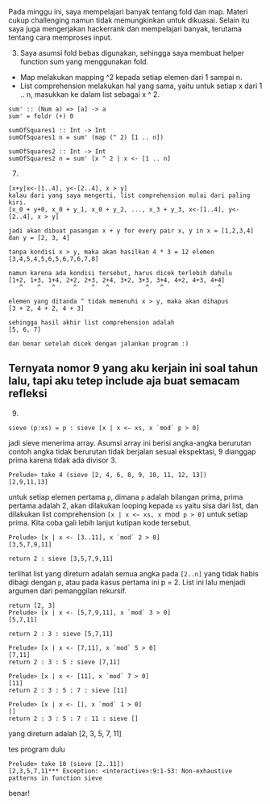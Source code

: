 Pada minggu ini, saya mempelajari banyak tentang fold dan map. Materi cukup challenging namun tidak memungkinkan untuk dikuasai. Selain itu saya juga mengerjakan hackerrank dan mempelajari banyak, terutama tentang cara memproses input.

3. Saya asumsi fold bebas digunakan, sehingga saya membuat helper function sum yang menggunakan fold.

- Map melakukan mapping ^2 kepada setiap elemen dari 1 sampai n.
- List comprehension melakukan hal yang sama, yaitu untuk setiap x dari 1 .. n, masukkan ke dalam list sebagai x ^ 2.

```
sum' :: (Num a) => [a] -> a
sum' = foldr (+) 0

sumOfSquares1 :: Int -> Int
sumOfSquares1 n = sum' (map (^ 2) [1 .. n])

sumOfSquares2 :: Int -> Int
sumOfSquares2 n = sum' [x ^ 2 | x <- [1 .. n]
```

7.

```
[x+y|x<-[1..4], y<-[2..4], x > y]
kalau dari yang saya mengerti, list comprehension mulai dari paling kiri.
[x_0 + y+0, x_0 + y_1, x_0 + y_2, ..., x_3 + y_3, x<-[1..4], y<-[2..4], x > y]

jadi akan dibuat pasangan x + y for every pair x, y in x = [1,2,3,4] dan y = [2, 3, 4]

tanpa kondisi x > y, maka akan hasilkan 4 * 3 = 12 elemen
[3,4,5,4,5,6,5,6,7,6,7,8]

namun karena ada kondisi tersebut, harus dicek terlebih dahulu
[1+2, 1+3, 1+4, 2+2, 2+3, 2+4, 3+2, 3+3, 3+4, 4+2, 4+3, 4+4]
   ^    ^   ^     ^    ^   ^          ^   ^               ^

elemen yang ditanda ^ tidak memenuhi x > y, maka akan dihapus
[3 + 2, 4 + 2, 4 + 3]

sehingga hasil akhir list comprehension adalah
[5, 6, 7]

dan benar setelah dicek dengan jalankan program :)

```

## Ternyata nomor 9 yang aku kerjain ini soal tahun lalu, tapi aku tetep include aja buat semacam refleksi

9.

```
sieve (p:xs) = p : sieve [x | x <− xs, x `mod` p > 0]
```

jadi sieve menerima array. Asumsi array ini berisi angka-angka berurutan
contoh angka tidak berurutan tidak berjalan sesuai ekspektasi, 9 dianggap prima karena tidak ada divisor 3.

```
Prelude> take 4 (sieve [2, 4, 6, 8, 9, 10, 11, 12, 13])
[2,9,11,13]
```

untuk setiap elemen pertama `p`, dimana `p` adalah bilangan prima, prima pertama adalah 2, akan dilakukan looping kepada `xs` yaitu sisa dari list, dan dilakukan list comprehension `[x | x <− xs, x `mod` p > 0]` untuk setiap prima. Kita coba gali lebih lanjut kutipan kode tersebut.

```
Prelude> [x | x <- [3..11], x `mod` 2 > 0]
[3,5,7,9,11]

return 2 : sieve [3,5,7,9,11]
```

terlihat list yang direturn adalah semua angka pada `[2..n]` yang tidak habis dibagi dengan `p`, atau pada kasus pertama ini p = 2. List ini lalu menjadi argumen dari pemanggilan rekursif.

```
return [2, 3]
Prelude> [x | x <- [5,7,9,11], x `mod` 3 > 0]
[5,7,11]

return 2 : 3 : sieve [5,7,11]

Prelude> [x | x <- [7,11], x `mod` 5 > 0]
[7,11]
return 2 : 3 : 5 : sieve [7,11]

Prelude> [x | x <- [11], x `mod` 7 > 0]
[11]
return 2 : 3 : 5 : 7 : sieve [11]

Prelude> [x | x <- [], x `mod` 1 > 0]
[]
return 2 : 3 : 5 : 7 : 11 : sieve []

```

yang direturn adalah [2, 3, 5, 7, 11]

tes program dulu

```
Prelude> take 10 (sieve [2..11])
[2,3,5,7,11*** Exception: <interactive>:9:1-53: Non-exhaustive patterns in function sieve
```

benar!

